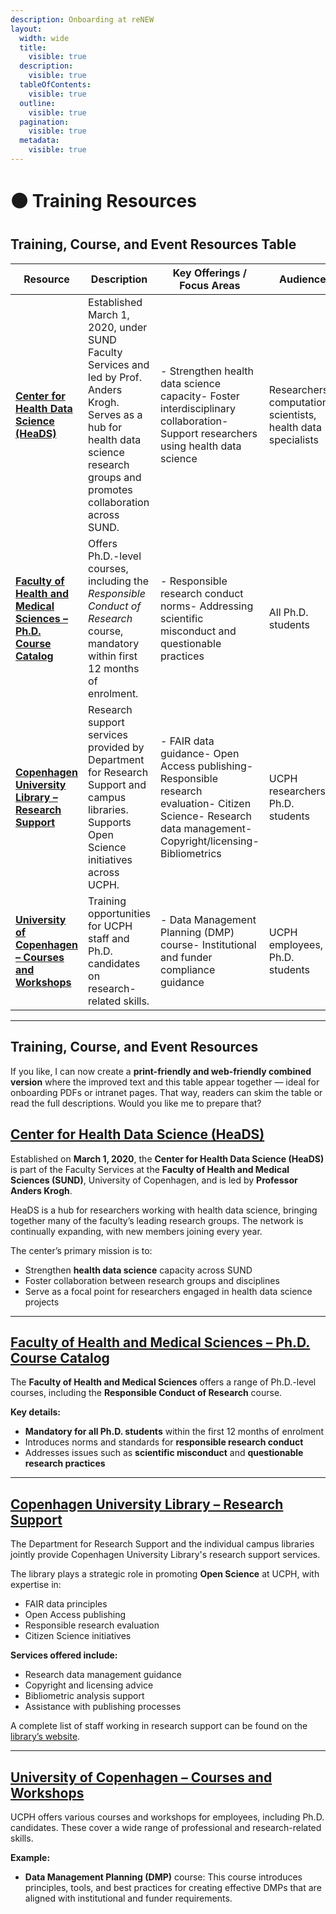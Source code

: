```yaml
---
description: Onboarding at reNEW
layout:
  width: wide
  title:
    visible: true
  description:
    visible: true
  tableOfContents:
    visible: true
  outline:
    visible: true
  pagination:
    visible: true
  metadata:
    visible: true
---
```


# 🟠 Training Resources

## Training, Course, and Event Resources Table

<table><thead><tr><th width="503">Resource</th><th width="390">Description</th><th width="343">Key Offerings / Focus Areas</th><th>Audience</th></tr></thead><tbody><tr><td><a href="https://heads.ku.dk/course/next-courses/"><strong>Center for Health Data Science (HeaDS)</strong></a></td><td>Established March 1, 2020, under SUND Faculty Services and led by Prof. Anders Krogh. Serves as a hub for health data science research groups and promotes collaboration across SUND.</td><td>- Strengthen health data science capacity- Foster interdisciplinary collaboration- Support researchers using health data science</td><td>Researchers, computational scientists, health data specialists</td></tr><tr><td><a href="https://phdcourses.ku.dk/Kursusliste.aspx?TermId=340&#x26;KatId=53&#x26;OCatID=4300119&#x26;sitepath=SUND"><strong>Faculty of Health and Medical Sciences – Ph.D. Course Catalog</strong></a></td><td>Offers Ph.D.-level courses, including the <em>Responsible Conduct of Research</em> course, mandatory within first 12 months of enrolment.</td><td>- Responsible research conduct norms- Addressing scientific misconduct and questionable practices</td><td>All Ph.D. students</td></tr><tr><td><a href="https://kub.ku.dk/english/researchsupport/"><strong>Copenhagen University Library – Research Support</strong></a></td><td>Research support services provided by Department for Research Support and campus libraries. Supports Open Science initiatives across UCPH.</td><td>- FAIR data guidance- Open Access publishing- Responsible research evaluation- Citizen Science- Research data management- Copyright/licensing- Bibliometrics</td><td>UCPH researchers, Ph.D. students</td></tr><tr><td><a href="https://kunet.ku.dk/employee-guide/Pages/Course-Catalogue/Ucphcourses.aspx"><strong>University of Copenhagen – Courses and Workshops</strong></a></td><td>Training opportunities for UCPH staff and Ph.D. candidates on research-related skills.</td><td>- Data Management Planning (DMP) course- Institutional and funder compliance guidance</td><td>UCPH employees, Ph.D. students</td></tr></tbody></table>

***

## Training, Course, and Event Resources

If you like, I can now create a **print-friendly and web-friendly combined version** where the improved text and this table appear together — ideal for onboarding PDFs or intranet pages. That way, readers can skim the table or read the full descriptions. Would you like me to prepare that?

## [**Center for Health Data Science (HeaDS)**](https://heads.ku.dk/course/next-courses/)

Established on **March 1, 2020**, the **Center for Health Data Science (HeaDS)** is part of the Faculty Services at the **Faculty of Health and Medical Sciences (SUND)**, University of Copenhagen, and is led by **Professor Anders Krogh**.

HeaDS is a hub for researchers working with health data science, bringing together many of the faculty’s leading research groups. The network is continually expanding, with new members joining every year.

The center’s primary mission is to:

* Strengthen **health data science** capacity across SUND
* Foster collaboration between research groups and disciplines
* Serve as a focal point for researchers engaged in health data science projects

***

## [**Faculty of Health and Medical Sciences – Ph.D. Course Catalog**](https://phdcourses.ku.dk/Kursusliste.aspx?TermId=340\&KatId=53\&OCatID=4300119\&sitepath=SUND)

The **Faculty of Health and Medical Sciences** offers a range of Ph.D.-level courses, including the **Responsible Conduct of Research** course.

**Key details:**

* **Mandatory for all Ph.D. students** within the first 12 months of enrolment
* Introduces norms and standards for **responsible research conduct**
* Addresses issues such as **scientific misconduct** and **questionable research practices**

***

## [**Copenhagen University Library – Research Support**](https://kub.ku.dk/english/researchsupport/)

The Department for Research Support and the individual campus libraries jointly provide Copenhagen University Library's research support services.

The library plays a strategic role in promoting **Open Science** at UCPH, with expertise in:

* FAIR data principles
* Open Access publishing
* Responsible research evaluation
* Citizen Science initiatives

**Services offered include:**

* Research data management guidance
* Copyright and licensing advice
* Bibliometric analysis support
* Assistance with publishing processes

A complete list of staff working in research support can be found on the[ library’s website](https://kub.ku.dk/english/researchsupport/about-research-support/employees/).

***

## [**University of Copenhagen – Courses and Workshops**](https://kunet.ku.dk/employee-guide/Pages/Course-Catalogue/Ucphcourses.aspx)

UCPH offers various courses and workshops for employees, including Ph.D. candidates. These cover a wide range of professional and research-related skills.

**Example:**

* **Data Management Planning (DMP)** course: This course introduces principles, tools, and best practices for creating effective DMPs that are aligned with institutional and funder requirements.

